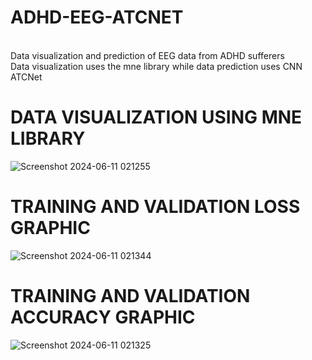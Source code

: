 # ADHD-EEG-ATCNET

<br> Data visualization and prediction of EEG data from ADHD sufferers </br> 
Data visualization uses the mne library while data prediction uses CNN ATCNet

# DATA VISUALIZATION USING MNE LIBRARY
![Screenshot 2024-06-11 021255](https://github.com/TioSatrio100/ADHD-EEG-ATCNET/assets/88955341/2745e191-fa65-4135-ba41-cda1fd5e4da0)


# TRAINING AND VALIDATION LOSS GRAPHIC
![Screenshot 2024-06-11 021344](https://github.com/TioSatrio100/ADHD-EEG-ATCNET/assets/88955341/01347404-b735-4a50-86b4-1f6ee343f897)


# TRAINING AND VALIDATION ACCURACY GRAPHIC
![Screenshot 2024-06-11 021325](https://github.com/TioSatrio100/ADHD-EEG-ATCNET/assets/88955341/dda8d1a1-7ed4-492b-8f11-6dbcdda0826b)
